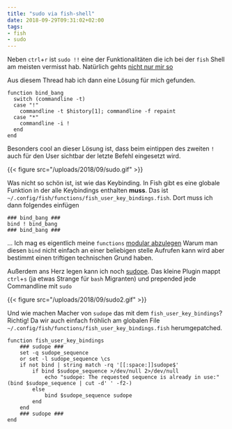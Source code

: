 ```yaml
---
title: "sudo via fish-shell"
date: 2018-09-29T09:31:02+02:00
tags:
- fish
- sudo
---
```


Neben `ctrl`+`r` ist `sudo !!` eine der Funktionalitäten die ich bei der
`fish` Shell am meisten vermisst hab. Natürlich gehts [nicht nur mir so](https://github.com/fish-shell/fish-shell/issues/288)

Aus diesem Thread hab ich dann eine Lösung für mich gefunden.

```
function bind_bang
  switch (commandline -t)
  case "!"
    commandline -t $history[1]; commandline -f repaint
  case "*"
    commandline -i !
  end
end
```

Besonders cool an dieser Lösung ist, dass beim eintippen des zweiten `!` auch
für den User sichtbar der letzte Befehl eingesetzt wird.

{{< figure src="/uploads/2018/09/sudo.gif" >}}

Was nicht so schön ist, ist wie das Keybinding. In Fish gibt es eine globale
Funktion in der alle Keybindings enthalten **muss**. Das ist
`~/.config/fish/functions/fish_user_key_bindings.fish`. Dort muss ich dann folgendes einfügen

```
### bind_bang ###
bind ! bind_bang
### bind_bang ###
```

... Ich mag es eigentlich meine `functions` [modular abzulegen](https://github.com/noqqe/fishstaebchen/tree/master/conf.d)
Warum man diesen `bind` nicht einfach an einer beliebigen stelle Aufrufen kann
wird aber bestimmt einen triftigen technischen Grund haben.

Außerdem ans Herz legen kann ich noch
[sudope](https://github.com/oh-my-fish/plugin-sudope). Das kleine Plugin mappt
`ctrl`+`s` (ja etwas Strange für `bash` Migranten) und prepended jede
Commandline mit `sudo`

{{< figure src="/uploads/2018/09/sudo2.gif" >}}

Und wie machen Macher von `sudope` das mit dem `fish_user_key_bindings`?
Richtig! Da wir auch einfach fröhlich am globalen File
`~/.config/fish/functions/fish_user_key_bindings.fish` herumgepatched.

```
function fish_user_key_bindings
    ### sudope ###
    set -q sudope_sequence
    or set -l sudope_sequence \cs
    if not bind | string match -rq '[[:space:]]sudope$'
        if bind $sudope_sequence >/dev/null 2>/dev/null
            echo "sudope: The requested sequence is already in use:" (bind $sudope_sequence | cut -d' ' -f2-)
        else
            bind $sudope_sequence sudope
        end
    end
    ### sudope ###
end
```
